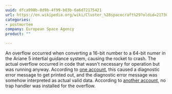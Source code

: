 ```yaml
---
uuid: dfca998b-0d9b-4f99-b03b-6a6d72175421
url: https://en.wikipedia.org/wiki/Cluster_%28spacecraft%29?oldid=217305667
categories:
- postmortem
company: European Space Agency
product: ""

---
```


An overflow occurred when converting a 16-bit number to a 64-bit numer in the Ariane 5 intertial guidance system, causing the rocket to crash. The actual overflow occurred in code that wasn't necessary for operation but was running anyway. According to [one account](https://web.archive.org/web/20120829114850/https://www.around.com/ariane.html), this caused a diagnostic error message to get printed out, and the diagnostic error message was somehow interpreted as actual valid data. According to [another account](https://en.wikipedia.org/wiki/Cluster_%28spacecraft%29?oldid=217305667), no trap handler was installed for the overflow.
